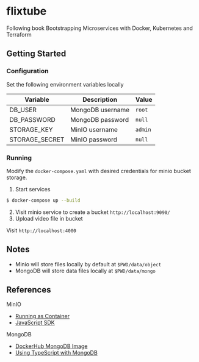 # flixtube

Following book Bootstrapping Microservices with Docker, Kubernetes and Terraform 

## Getting Started

### Configuration

Set the following environment variables locally

| Variable | Description | Value |
| ------------ | --------| -----------|
| DB_USER | MongoDB username | `root` |
| DB_PASSWORD | MongoDB password | `null` |
| STORAGE_KEY | MinIO username | `admin` |
| STORAGE_SECRET | MinIO password | `null` |

### Running

Modify the `docker-compose.yaml`  with desired credentials for minio bucket storage.

1. Start services
```sh
$ docker-compose up --build
```
2. Visit minio service to create a bucket `http://localhost:9090/`
3. Upload video file in bucket

Visit `http://localhost:4000`

## Notes
* Minio will store files locally by default at `$PWD/data/object`
* MongoDB will store data files locally at `$PWD/data/mongo`

## References

MinIO
* [Running as Container](https://min.io/docs/minio/container/index.html)
* [JavaScript SDK](https://min.io/docs/minio/linux/developers/javascript/minio-javascript.html)

MongoDB
* [DockerHub MongoDB Image](https://hub.docker.com/_/mongo)
* [Using TypeScript with MongoDB](https://www.mongodb.com/compatibility/using-typescript-with-mongodb-tutorial)
